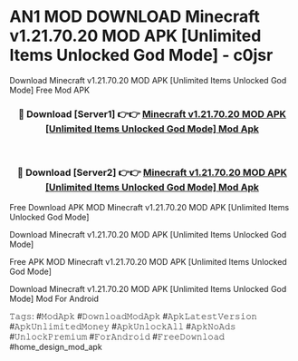 # AN1 MOD DOWNLOAD Minecraft v1.21.70.20 MOD APK [Unlimited Items Unlocked God Mode] - c0jsr
Download Minecraft v1.21.70.20 MOD APK [Unlimited Items Unlocked God Mode] Free Mod APK

<div align="center">
<h3>🔴 Download [Server1] 👉👉 <a href="https://apk-comot.site?title=Minecraft_v1.21.70.20_MOD_APK_[Unlimited_Items_Unlocked_God_Mode]">Minecraft v1.21.70.20 MOD APK [Unlimited Items Unlocked God Mode] Mod Apk</a></h3><br>

<h3>🔴 Download [Server2] 👉👉 <a href="https://apk-comot.site?title=Minecraft_v1.21.70.20_MOD_APK_[Unlimited_Items_Unlocked_God_Mode]">Minecraft v1.21.70.20 MOD APK [Unlimited Items Unlocked God Mode] Mod Apk</a></h3>
</div>


Free Download APK MOD Minecraft v1.21.70.20 MOD APK [Unlimited Items Unlocked God Mode]

Download Minecraft v1.21.70.20 MOD APK [Unlimited Items Unlocked God Mode] 

Free APK MOD Minecraft v1.21.70.20 MOD APK [Unlimited Items Unlocked God Mode] 

Download Minecraft v1.21.70.20 MOD APK [Unlimited Items Unlocked God Mode] Mod For Android

𝚃𝚊𝚐𝚜: #𝙼𝚘𝚍𝙰𝚙𝚔 #𝙳𝚘𝚠𝚗𝚕𝚘𝚊𝚍𝙼𝚘𝚍𝙰𝚙𝚔 #𝙰𝚙𝚔𝙻𝚊𝚝𝚎𝚜𝚝𝚅𝚎𝚛𝚜𝚒𝚘𝚗 #𝙰𝚙𝚔𝚄𝚗𝚕𝚒𝚖𝚒𝚝𝚎𝚍𝙼𝚘𝚗𝚎𝚢 #𝙰𝚙𝚔𝚄𝚗𝚕𝚘𝚌𝚔𝙰𝚕𝚕 #𝙰𝚙𝚔𝙽𝚘𝙰𝚍𝚜 #𝚄𝚗𝚕𝚘𝚌𝚔𝙿𝚛𝚎𝚖𝚒𝚞𝚖 #𝙵𝚘𝚛𝙰𝚗𝚍𝚛𝚘𝚒𝚍 #𝙵𝚛𝚎𝚎𝙳𝚘𝚠𝚗𝚕𝚘𝚊𝚍 #home_design_mod_apk